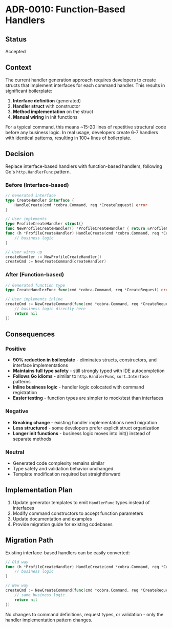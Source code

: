 # ADR-0010: Function-Based Handlers

## Status

Accepted

## Context

The current handler generation approach requires developers to create structs that implement interfaces for each command handler. This results in significant boilerplate:

1. **Interface definition** (generated)
2. **Handler struct** with constructor
3. **Method implementation** on the struct
4. **Manual wiring** in init functions

For a typical command, this means ~15-20 lines of repetitive structural code before any business logic. In real usage, developers create 6-7 handlers with identical patterns, resulting in 100+ lines of boilerplate.

## Decision

Replace interface-based handlers with function-based handlers, following Go's `http.HandlerFunc` pattern.

### Before (Interface-based)
```go
// Generated interface
type CreateHandler interface {
    HandleCreate(cmd *cobra.Command, req *CreateRequest) error
}

// User implements
type ProfileCreateHandler struct{}
func NewProfileCreateHandler() *ProfileCreateHandler { return &ProfileCreateHandler{} }
func (h *ProfileCreateHandler) HandleCreate(cmd *cobra.Command, req *CreateRequest) error {
    // business logic
}

// User wires up
createHandler := NewProfileCreateHandler()
createCmd := NewCreateCommand(createHandler)
```

### After (Function-based)
```go
// Generated function type
type CreateHandlerFunc func(cmd *cobra.Command, req *CreateRequest) error

// User implements inline
createCmd := NewCreateCommand(func(cmd *cobra.Command, req *CreateRequest) error {
    // business logic directly here
    return nil
})
```

## Consequences

### Positive
- **90% reduction in boilerplate** - eliminates structs, constructors, and interface implementations
- **Maintains full type safety** - still strongly typed with IDE autocompletion
- **Follows Go idioms** - similar to `http.HandlerFunc`, `sort.Interface` patterns
- **Inline business logic** - handler logic colocated with command registration
- **Easier testing** - function types are simpler to mock/test than interfaces

### Negative
- **Breaking change** - existing handler implementations need migration
- **Less structured** - some developers prefer explicit struct organization
- **Longer init functions** - business logic moves into init() instead of separate methods

### Neutral
- Generated code complexity remains similar
- Type safety and validation behavior unchanged
- Template modification required but straightforward

## Implementation Plan

1. Update generator templates to emit `HandlerFunc` types instead of interfaces
2. Modify command constructors to accept function parameters
3. Update documentation and examples
4. Provide migration guide for existing codebases

## Migration Path

Existing interface-based handlers can be easily converted:

```go
// Old way
func (h *ProfileCreateHandler) HandleCreate(cmd *cobra.Command, req *CreateRequest) error {
    // business logic
}

// New way  
createCmd := NewCreateCommand(func(cmd *cobra.Command, req *CreateRequest) error {
    // same business logic
    return nil
})
```

No changes to command definitions, request types, or validation - only the handler implementation pattern changes.